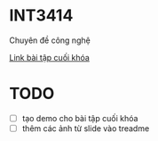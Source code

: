 # INT3414
Chuyên đề công nghệ

[Link bài tập cuối khóa](https://drive.google.com/drive/folders/1wiKc4IcqcSYESvcXYhifVWuA2ssHhuNn?usp=sharing)

# TODO
- [ ] tạo demo cho bài tập cuối khóa
- [ ] thêm các ảnh từ slide vào treadme
